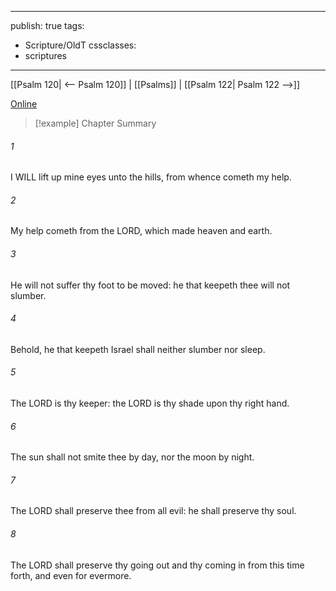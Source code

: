 

---
publish: true
tags:
  - Scripture/OldT
cssclasses:
  - scriptures
---
[[Psalm 120| <-- Psalm 120]] | [[Psalms]] | [[Psalm 122| Psalm 122 -->]]

[Online](https://churchofjesuschrist.org/study/scriptures/ot/ps/121?lang=eng)

>[!example] Chapter Summary
>
###### 1
I WILL lift up mine eyes unto the hills, from whence cometh my help.
###### 2
My help cometh from the LORD, which made heaven and earth.
###### 3
He will not suffer thy foot to be moved: he that keepeth thee will not slumber.
###### 4
Behold, he that keepeth Israel shall neither slumber nor sleep.
###### 5
The LORD is thy keeper: the LORD is thy shade upon thy right hand.
###### 6
The sun shall not smite thee by day, nor the moon by night.
###### 7
The LORD shall preserve thee from all evil: he shall preserve thy soul.
###### 8
The LORD shall preserve thy going out and thy coming in from this time forth, and even for evermore.



